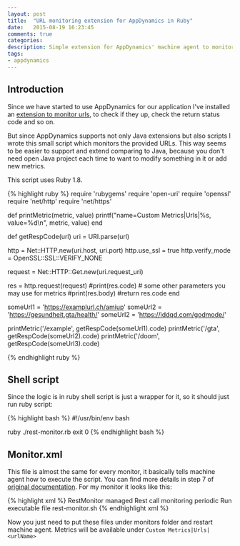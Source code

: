 ```yaml
---
layout: post
title:  "URL monitoring extension for AppDynamics in Ruby"
date:   2015-08-19 16:23:45
comments: true
categories:
description: Simple extension for AppDynamics' machine agent to monitor URLs written in Ruby. 
tags: 
- appdynamics
---
```


## Introduction

Since we have started to use AppDynamics for our application I've installed an [extension to monitor urls](http://community.appdynamics.com/t5/eXchange-Community-AppDynamics/Url-Monitoring-Extension/idi-p/7992), to check if they up, check the return status code and so on.

But since AppDynamics supports not only Java extensions but also scripts I wrote this small script which monitors the provided URLs. This way seems to be easier to support and extend comparing to Java, because you don't need open Java project each time to want to modify something in it or add new metrics. 

This script uses Ruby 1.8. 

{% highlight ruby %}
require 'rubygems'
require 'open-uri'
require 'openssl'
require 'net/http'
require 'net/https'

def printMetric(metric, value)
    printf("name=Custom Metrics|Urls|%s, value=%d\n", metric, value)
end

def getRespCode(url)
  uri = URI.parse(url)

  http = Net::HTTP.new(uri.host, uri.port)
  http.use_ssl = true
  http.verify_mode = OpenSSL::SSL::VERIFY_NONE

  request = Net::HTTP::Get.new(uri.request_uri)

  res = http.request(request)
  #print(res.code) # some other parameters you may use for metrics
  #print(res.body)
  #return res.code
end

someUrl1 = 'https://examplurl.ch/amiup'
someUrl2 = 'https://gesundheit.gta/health/'
someUrl2 = 'https://iddqd.com/godmode/'

printMetric('/example', getRespCode(someUrl1).code)
printMetric('/gta', getRespCode(someUrl2).code)
printMetric('/doom', getRespCode(someUrl3).code)

{% endhighlight ruby %}

## Shell script

Since the logic is in ruby shell script is just a wrapper for it, so it should just run ruby script:

{% highlight bash %}
#!/usr/bin/env bash

ruby ./rest-monitor.rb
exit 0
{% endhighlight bash %}

## Monitor.xml

This file is almost the same for every monitor, it basically tells machine agent how to execute the script. You can find more details in step 7 of [original documentation](https://docs.appdynamics.com/display/PRO40/Build+a+Monitoring+Extension+Using+Scripts). For my monitor it looks like this:

{% highlight xml %}
<monitor>
    <name>RestMonitor</name>
    <type>managed</type>
    <description>Rest call monitoring</description>
    <monitor-configuration></monitor-configuration>
    <monitor-run-task>
        <execution-style>periodic</execution-style>
        <name>Run</name>
        <type>executable</type>
        <task-arguments></task-arguments>
        <executable-task>
            <type>file</type>
            <file os-type="linux">rest-monitor.sh</file>
        </executable-task>
    </monitor-run-task>
</monitor>
{% endhighlight xml %}

Now you just need to put these files under monitors folder and restart machine agent. Metrics will be available under `Custom Metrics|Urls|<urlName>`

